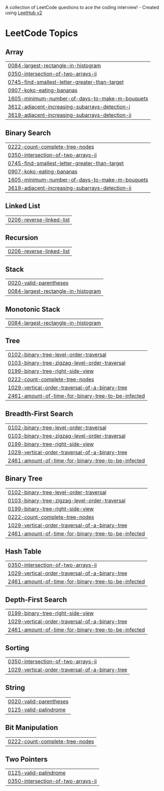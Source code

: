A collection of LeetCode questions to ace the coding interview! - Created using [LeetHub v2](https://github.com/arunbhardwaj/LeetHub-2.0)
<!---LeetCode Topics Start-->
# LeetCode Topics
## Array
|  |
| ------- |
| [0084-largest-rectangle-in-histogram](https://github.com/PadmajaMaram/October2025/tree/master/0084-largest-rectangle-in-histogram) |
| [0350-intersection-of-two-arrays-ii](https://github.com/PadmajaMaram/October2025/tree/master/0350-intersection-of-two-arrays-ii) |
| [0745-find-smallest-letter-greater-than-target](https://github.com/PadmajaMaram/October2025/tree/master/0745-find-smallest-letter-greater-than-target) |
| [0907-koko-eating-bananas](https://github.com/PadmajaMaram/October2025/tree/master/0907-koko-eating-bananas) |
| [1605-minimum-number-of-days-to-make-m-bouquets](https://github.com/PadmajaMaram/October2025/tree/master/1605-minimum-number-of-days-to-make-m-bouquets) |
| [3612-adjacent-increasing-subarrays-detection-i](https://github.com/PadmajaMaram/October2025/tree/master/3612-adjacent-increasing-subarrays-detection-i) |
| [3619-adjacent-increasing-subarrays-detection-ii](https://github.com/PadmajaMaram/October2025/tree/master/3619-adjacent-increasing-subarrays-detection-ii) |
## Binary Search
|  |
| ------- |
| [0222-count-complete-tree-nodes](https://github.com/PadmajaMaram/October2025/tree/master/0222-count-complete-tree-nodes) |
| [0350-intersection-of-two-arrays-ii](https://github.com/PadmajaMaram/October2025/tree/master/0350-intersection-of-two-arrays-ii) |
| [0745-find-smallest-letter-greater-than-target](https://github.com/PadmajaMaram/October2025/tree/master/0745-find-smallest-letter-greater-than-target) |
| [0907-koko-eating-bananas](https://github.com/PadmajaMaram/October2025/tree/master/0907-koko-eating-bananas) |
| [1605-minimum-number-of-days-to-make-m-bouquets](https://github.com/PadmajaMaram/October2025/tree/master/1605-minimum-number-of-days-to-make-m-bouquets) |
| [3619-adjacent-increasing-subarrays-detection-ii](https://github.com/PadmajaMaram/October2025/tree/master/3619-adjacent-increasing-subarrays-detection-ii) |
## Linked List
|  |
| ------- |
| [0206-reverse-linked-list](https://github.com/PadmajaMaram/October2025/tree/master/0206-reverse-linked-list) |
## Recursion
|  |
| ------- |
| [0206-reverse-linked-list](https://github.com/PadmajaMaram/October2025/tree/master/0206-reverse-linked-list) |
## Stack
|  |
| ------- |
| [0020-valid-parentheses](https://github.com/PadmajaMaram/October2025/tree/master/0020-valid-parentheses) |
| [0084-largest-rectangle-in-histogram](https://github.com/PadmajaMaram/October2025/tree/master/0084-largest-rectangle-in-histogram) |
## Monotonic Stack
|  |
| ------- |
| [0084-largest-rectangle-in-histogram](https://github.com/PadmajaMaram/October2025/tree/master/0084-largest-rectangle-in-histogram) |
## Tree
|  |
| ------- |
| [0102-binary-tree-level-order-traversal](https://github.com/PadmajaMaram/October2025/tree/master/0102-binary-tree-level-order-traversal) |
| [0103-binary-tree-zigzag-level-order-traversal](https://github.com/PadmajaMaram/October2025/tree/master/0103-binary-tree-zigzag-level-order-traversal) |
| [0199-binary-tree-right-side-view](https://github.com/PadmajaMaram/October2025/tree/master/0199-binary-tree-right-side-view) |
| [0222-count-complete-tree-nodes](https://github.com/PadmajaMaram/October2025/tree/master/0222-count-complete-tree-nodes) |
| [1029-vertical-order-traversal-of-a-binary-tree](https://github.com/PadmajaMaram/October2025/tree/master/1029-vertical-order-traversal-of-a-binary-tree) |
| [2461-amount-of-time-for-binary-tree-to-be-infected](https://github.com/PadmajaMaram/October2025/tree/master/2461-amount-of-time-for-binary-tree-to-be-infected) |
## Breadth-First Search
|  |
| ------- |
| [0102-binary-tree-level-order-traversal](https://github.com/PadmajaMaram/October2025/tree/master/0102-binary-tree-level-order-traversal) |
| [0103-binary-tree-zigzag-level-order-traversal](https://github.com/PadmajaMaram/October2025/tree/master/0103-binary-tree-zigzag-level-order-traversal) |
| [0199-binary-tree-right-side-view](https://github.com/PadmajaMaram/October2025/tree/master/0199-binary-tree-right-side-view) |
| [1029-vertical-order-traversal-of-a-binary-tree](https://github.com/PadmajaMaram/October2025/tree/master/1029-vertical-order-traversal-of-a-binary-tree) |
| [2461-amount-of-time-for-binary-tree-to-be-infected](https://github.com/PadmajaMaram/October2025/tree/master/2461-amount-of-time-for-binary-tree-to-be-infected) |
## Binary Tree
|  |
| ------- |
| [0102-binary-tree-level-order-traversal](https://github.com/PadmajaMaram/October2025/tree/master/0102-binary-tree-level-order-traversal) |
| [0103-binary-tree-zigzag-level-order-traversal](https://github.com/PadmajaMaram/October2025/tree/master/0103-binary-tree-zigzag-level-order-traversal) |
| [0199-binary-tree-right-side-view](https://github.com/PadmajaMaram/October2025/tree/master/0199-binary-tree-right-side-view) |
| [0222-count-complete-tree-nodes](https://github.com/PadmajaMaram/October2025/tree/master/0222-count-complete-tree-nodes) |
| [1029-vertical-order-traversal-of-a-binary-tree](https://github.com/PadmajaMaram/October2025/tree/master/1029-vertical-order-traversal-of-a-binary-tree) |
| [2461-amount-of-time-for-binary-tree-to-be-infected](https://github.com/PadmajaMaram/October2025/tree/master/2461-amount-of-time-for-binary-tree-to-be-infected) |
## Hash Table
|  |
| ------- |
| [0350-intersection-of-two-arrays-ii](https://github.com/PadmajaMaram/October2025/tree/master/0350-intersection-of-two-arrays-ii) |
| [1029-vertical-order-traversal-of-a-binary-tree](https://github.com/PadmajaMaram/October2025/tree/master/1029-vertical-order-traversal-of-a-binary-tree) |
| [2461-amount-of-time-for-binary-tree-to-be-infected](https://github.com/PadmajaMaram/October2025/tree/master/2461-amount-of-time-for-binary-tree-to-be-infected) |
## Depth-First Search
|  |
| ------- |
| [0199-binary-tree-right-side-view](https://github.com/PadmajaMaram/October2025/tree/master/0199-binary-tree-right-side-view) |
| [1029-vertical-order-traversal-of-a-binary-tree](https://github.com/PadmajaMaram/October2025/tree/master/1029-vertical-order-traversal-of-a-binary-tree) |
| [2461-amount-of-time-for-binary-tree-to-be-infected](https://github.com/PadmajaMaram/October2025/tree/master/2461-amount-of-time-for-binary-tree-to-be-infected) |
## Sorting
|  |
| ------- |
| [0350-intersection-of-two-arrays-ii](https://github.com/PadmajaMaram/October2025/tree/master/0350-intersection-of-two-arrays-ii) |
| [1029-vertical-order-traversal-of-a-binary-tree](https://github.com/PadmajaMaram/October2025/tree/master/1029-vertical-order-traversal-of-a-binary-tree) |
## String
|  |
| ------- |
| [0020-valid-parentheses](https://github.com/PadmajaMaram/October2025/tree/master/0020-valid-parentheses) |
| [0125-valid-palindrome](https://github.com/PadmajaMaram/October2025/tree/master/0125-valid-palindrome) |
## Bit Manipulation
|  |
| ------- |
| [0222-count-complete-tree-nodes](https://github.com/PadmajaMaram/October2025/tree/master/0222-count-complete-tree-nodes) |
## Two Pointers
|  |
| ------- |
| [0125-valid-palindrome](https://github.com/PadmajaMaram/October2025/tree/master/0125-valid-palindrome) |
| [0350-intersection-of-two-arrays-ii](https://github.com/PadmajaMaram/October2025/tree/master/0350-intersection-of-two-arrays-ii) |
<!---LeetCode Topics End-->